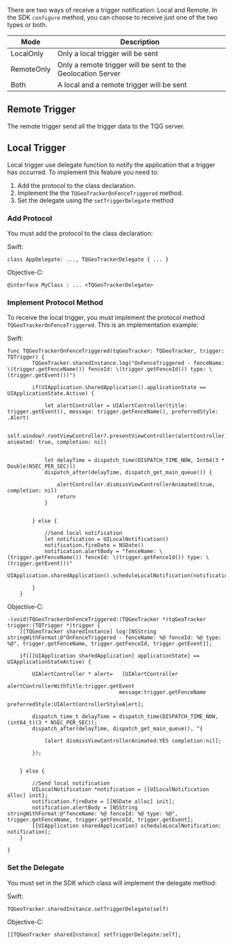 There are two ways of receive a trigger notification: Local and Remote. In the SDK `configure` method, you can choose to receive just one of the two types or both.

| Mode | Description |
|---|---|
| LocalOnly | Only a local trigger will be sent |
| RemoteOnly | Only a remote trigger will be sent to the Geolocation Server |
| Both | A local and a remote trigger will be sent |

## Remote Trigger

The remote trigger send all the trigger data to the TQG server.

## Local Trigger

Local trigger use delegate function to notify the application that a trigger has occurred.
To implement this feature you need to:

  1. Add the protocol to the class declaration.
  2. Implement the the `TQGeoTrackerOnFenceTriggered` method. 
  3. Set the delegate using the `setTriggerDelegate` method


### Add Protocol

You must add the protocol to the class declaration:

Swift:
```
class AppDelegate: ..., TQGeoTrackerDelegate { ... } 
```

Objective-C:
```
@interface MyClass : ... <TQGeoTrackerDelegate>
```


### Implement Protocol Method

To receive the local trigger, you must implement the protocol method `TQGeoTrackerOnFenceTriggered`. This is an implementation example:

Swift:
```
func TQGeoTrackerOnFenceTriggered(tqGeoTracker: TQGeoTracker, trigger: TQTrigger) {
        TQGeoTracker.sharedInstance.log("OnFenceTriggered - fenceName: \(trigger.getFenceName()) fenceId: \(trigger.getFenceId()) type: \(trigger.getEvent())")
        
        if(UIApplication.sharedApplication().applicationState == UIApplicationState.Active) {
            
            let alertController = UIAlertController(title: trigger.getEvent(), message: trigger.getFenceName(), preferredStyle: .Alert)
            
            self.window?.rootViewController?.presentViewController(alertController, animated: true, completion: nil)
            
            
            let delayTime = dispatch_time(DISPATCH_TIME_NOW, Int64(3 * Double(NSEC_PER_SEC)))
            dispatch_after(delayTime, dispatch_get_main_queue()) {

                alertController.dismissViewControllerAnimated(true, completion: nil)
                return
            }
            

        } else {
            
            //Send local notification
            let notification = UILocalNotification()
            notification.fireDate = NSDate()
            notification.alertBody = "fenceName: \(trigger.getFenceName()) fenceId: \(trigger.getFenceId()) type: \(trigger.getEvent())"
            UIApplication.sharedApplication().scheduleLocalNotification(notification)
            
        }
    }
```

Objective-C:
```
-(void)TQGeoTrackerOnFenceTriggered:(TQGeoTracker *)tqGeoTracker trigger:(TQTrigger *)trigger {
    [[TQGeoTracker sharedInstance] log:[NSString stringWithFormat:@"OnFenceTriggered - fenceName: %@ fenceId: %@ type: %@", trigger.getFenceName, trigger.getFenceId, trigger.getEvent]];
    
    if([[UIApplication sharedApplication] applicationState] == UIApplicationStateActive) {

        UIAlertController * alert=   [UIAlertController
                                    alertControllerWithTitle:trigger.getEvent
                                    message:trigger.getFenceName
                                    preferredStyle:UIAlertControllerStyleAlert];

        dispatch_time_t delayTime = dispatch_time(DISPATCH_TIME_NOW, (int64_t)(3 * NSEC_PER_SEC));
        dispatch_after(delayTime, dispatch_get_main_queue(), ^{
            
            [alert dismissViewControllerAnimated:YES completion:nil];
            
        });
        
        
    } else {
        
        //Send local notification
        UILocalNotification *notification = [[UILocalNotification alloc] init];
        notification.fireDate = [[NSDate alloc] init];
        notification.alertBody = [NSString stringWithFormat:@"fenceName: %@ fenceId: %@ type: %@", trigger.getFenceName, trigger.getFenceId, trigger.getEvent];
        [[UIApplication sharedApplication] scheduleLocalNotification: notification];
    }
    
}
```

### Set the Delegate

You must set in the SDK which class will implement the delegate method:

Swift:
```
TQGeoTracker.sharedInstance.setTriggerDelegate(self)
```

Objective-C:
```
[[TQGeoTracker sharedInstance] setTriggerDelegate:self];
```

